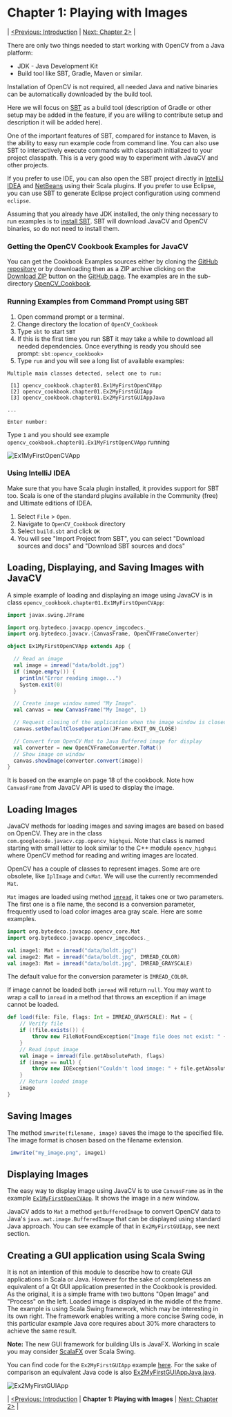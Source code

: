 
Chapter 1: Playing with Images
==============================

| [<Previous: Introduction](/OpenCV_Cookbook) |  [Next: Chapter 2>](/OpenCV_Cookbook/src/main/scala/opencv_cookbook/chapter02) |

There are only two things needed to start working with OpenCV from a Java platform:
 
* JDK - Java Development Kit
* Build tool like SBT, Gradle, Maven or similar.

Installation of OpenCV is not required, all needed Java and native binaries can be automatically downloaded by the build tool.

Here we will focus on [SBT](http://www.scala-sbt.org/) as a build tool (description of Gradle or other setup may be added in the feature, if you are willing to contribute setup and description it will be added here).

One of the important features of SBT, compared for instance to Maven, is the ability to easy run example code from command line. You can also use SBT to interactively execute commands with classpath initialized to your project classpath. This is a very good way to experiment with JavaCV and other projects.

If you prefer to use IDE, you can also open the SBT project directly in [IntelliJ IDEA](https://www.jetbrains.com/idea/) and [NetBeans](https://netbeans.org/) using their Scala plugins. If you prefer to use Eclipse, you can use SBT to generate Eclipse project configuration using commend `eclipse`.

Assuming that you already have JDK installed, the only thing necessary to run examples is to [install SBT](http://www.scala-sbt.org/release/docs/Getting-Started/Setup.htm). SBT will download JavaCV and OpenCV binaries, so do not need to install them.

### Getting the OpenCV Cookbook Examples for JavaCV ###

You can get the Cookbook Examples sources either by cloning the [GitHub repository](https://github.com/bytedeco/javacv-examples) or by downloading then as a ZIP archive clicking on the [Download ZIP](https://github.com/bytedeco/javacv-examples/archive/master.zip) button on the [GitHub page](https://github.com/bytedeco/javacv-examples). The examples are in the sub-directory [OpenCV_Cookbook](/Opencv_cookbook). 


### Running Examples from Command Prompt using SBT ###


1. Open command prompt or a terminal.
2. Change directory the location of `OpenCV_Cookbook`
3. Type `sbt` to start `SBT`
4. If this is the first time you run SBT it may take a while to download all needed dependencies. Once everything is ready you should see prompt: `sbt:opencv_cookbook>`
5. Type `run` and you will see a long list of available examples:

```
Multiple main classes detected, select one to run:

 [1] opencv_cookbook.chapter01.Ex1MyFirstOpenCVApp
 [2] opencv_cookbook.chapter01.Ex2MyFirstGUIApp
 [3] opencv_cookbook.chapter01.Ex2MyFirstGUIAppJava

...

Enter number:
```

Type `1` and you should see example `opencv_cookbook.chapter01.Ex1MyFirstOpenCVApp` running

![Ex1MyFirstOpenCVApp](http://bytedeco.org/javacv-examples/images/OpenCV_Cookbook/Ch1_Ex1MyFirstOpenCVApp.png)

### Using IntelliJ IDEA ###

Make sure that you have Scala plugin installed, it provides support for SBT too. Scala is one of the standard plugins available in  the Community (free) and Ultimate editions of IDEA.

1. Select `File` > `Open`. 
2. Navigate to `OpenCV_Cookbook` directory
3. Select `build.sbt` and click `OK`
4. You will see "Import Project from SBT", you can select "Download sources and docs" and "Download SBT sources and docs" 



Loading, Displaying, and Saving Images with JavaCV
--------------------------------------------------

A simple example of loading and displaying an image using JavaCV is in class `opencv_cookbook.chapter01.Ex1MyFirstOpenCVApp`:

``` scala
import javax.swing.JFrame

import org.bytedeco.javacpp.opencv_imgcodecs._
import org.bytedeco.javacv.{CanvasFrame, OpenCVFrameConverter}

object Ex1MyFirstOpenCVApp extends App {

  // Read an image
  val image = imread("data/boldt.jpg")
  if (image.empty()) {
    println("Error reading image...")
    System.exit(0)
  }

  // Create image window named "My Image".
  val canvas = new CanvasFrame("My Image", 1)

  // Request closing of the application when the image window is closed
  canvas.setDefaultCloseOperation(JFrame.EXIT_ON_CLOSE)

  // Convert from OpenCV Mat to Java Buffered image for display
  val converter = new OpenCVFrameConverter.ToMat()
  // Show image on window
  canvas.showImage(converter.convert(image))
}
```

It is based on the example on page 18 of the cookbook. Note how `CanvasFrame` from JavaCV API is used to display the image.

Loading Images
--------------

JavaCV methods for loading images and saving images are based on based on OpenCV. They are in the class `com.googlecode.javacv.cpp.opencv_highgui`. Note that class is named starting with small letter to look similar to the C++ module `opencv_highgui` where OpenCV method for reading and writing images are located.

OpenCV has a couple of classes to represent images. Some are ore obsolete, like `IplImage` and `CvMat`. We will use the currently recommended `Mat`.

`Mat` images are loaded using method [`imread`](http://docs.opencv.org/modules/highgui/doc/reading_and_writing_images_and_video.html?highlight=imread#Mat%20imread%28const%20string&%20filename,%20int%20flags%29), it takes one or two parameters. The first one is a file name, the second is a conversion parameter, frequently used to load color images area gray scale.
Here are some examples.

``` scala
import org.bytedeco.javacpp.opencv_core.Mat
import org.bytedeco.javacpp.opencv_imgcodecs._

val image1: Mat = imread("data/boldt.jpg")
val image2: Mat = imread("data/boldt.jpg", IMREAD_COLOR)
val image3: Mat = imread("data/boldt.jpg", IMREAD_GRAYSCALE)
```
The default value for the conversion parameter is `IMREAD_COLOR`.

If image cannot be loaded both `imread` will return `null`. You may want to wrap a call to `imread` in a method that throws an exception if an image cannot be loaded.

``` scala
def load(file: File, flags: Int = IMREAD_GRAYSCALE): Mat = {
    // Verify file
    if (!file.exists()) {
        throw new FileNotFoundException("Image file does not exist: " + file.getAbsolutePath)
    }
    // Read input image
    val image = imread(file.getAbsolutePath, flags)
    if (image == null) {
        throw new IOException("Couldn't load image: " + file.getAbsolutePath)
    }
    // Return loaded image
    image
}
```

Saving Images
-------------

The method `imwrite(filename, image)` saves the image to the specified file.
The image format is chosen based on the filename extension.

``` scala
 imwrite("my_image.png", image1)
```

Displaying Images
-----------------

The easy way to display image using JavaCV is to use `CanvasFrame` as in the example [`Ex1MyFirstOpenCVApp`](/OpenCV_Cookbook/src/main/scala/opencv_cookbook/chapter01/Ex1MyFirstOpenCVApp.scala). It shows the image in a new window.

JavaCV adds to  `Mat` a method `getBufferedImage` to convert OpenCV data to Java's `java.awt.image.BufferedImage` that can be displayed using standard Java approach.
You can see example of that in `Ex2MyFirstGUIApp`, see next section.


Creating a GUI application using Scala Swing
--------------------------------------------

It is not an intention of this module to describe how to create GUI applications in Scala or Java. However for the sake of completeness an equivalent of a Qt GUI application presented in the Cookbook is provided. As the original, it is a simple frame with two buttons "Open Image" and "Process" on the left. Loaded image is displayed in the middle of the frame.
The example is using Scala Swing framework, which may be interesting in its own right.
The framework enables writing a more concise Swing code, in this particular example Java core requires about 30% more characters to achieve the same result.

**Note:** The new GUI framework for building UIs is JavaFX. Working in scale you may consider [ScalaFX](http://scalafx.org) over Scala Swing. 

You can find code for the `Ex2MyFirstGUIApp` example [here](/OpenCV_Cookbook/src/main/scala/opencv_cookbook/chapter01/Ex2MyFirstGUIApp.scala).
For the sake of comparison an equivalent Java code is also [Ex2MyFirstGUIAppJava.java](/OpenCV_Cookbook/src/main/java/opencv_cookbook/chapter01/Ex2MyFirstGUIAppJava.java).

![Ex2MyFirstGUIApp](http://bytedeco.org/javacv-examples/images/OpenCV_Cookbook/Ch1_Ex2MyFirstGUIApp.png)

| [<Previous: Introduction](/OpenCV_Cookbook) | **Chapter 1: Playing with Images** | [Next: Chapter 2>](/OpenCV_Cookbook/src/main/scala/opencv_cookbook/chapter02) |